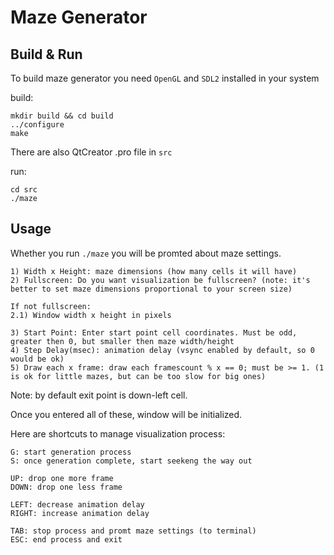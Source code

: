 # Maze Generator
## Build & Run
To build maze generator you need `OpenGL` and `SDL2` installed in your system

build:

	mkdir build && cd build
	../configure
	make

There are also QtCreator .pro file in `src`

run:
	
	cd src
	./maze

## Usage

Whether you run `./maze` you will be promted about maze settings.

	1) Width x Height: maze dimensions (how many cells it will have)
	2) Fullscreen: Do you want visualization be fullscreen? (note: it's better to set maze dimensions proportional to your screen size)

	If not fullscreen:
	2.1) Window width x height in pixels

	3) Start Point: Enter start point cell coordinates. Must be odd, greater then 0, but smaller then maze width/height
	4) Step Delay(msec): animation delay (vsync enabled by default, so 0 would be ok)
	5) Draw each x frame: draw each framescount % x == 0; must be >= 1. (1 is ok for little mazes, but can be too slow for big ones)

Note: by default exit point is down-left cell.

Once you entered all of these, window will be initialized.

Here are shortcuts to manage visualization process:

	G: start generation process
	S: once generation complete, start seekeng the way out
	
	UP: drop one more frame
	DOWN: drop one less frame
	
	LEFT: decrease animation delay
	RIGHT: increase animation delay

	TAB: stop process and promt maze settings (to terminal)
	ESC: end process and exit